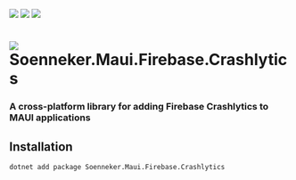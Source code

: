 ﻿[![](https://img.shields.io/nuget/v/soenneker.maui.firebase.crashlytics.svg?style=for-the-badge)](https://www.nuget.org/packages/soenneker.maui.firebase.crashlytics/)
[![](https://img.shields.io/github/actions/workflow/status/soenneker/soenneker.maui.firebase.crashlytics/publish-package.yml?style=for-the-badge)](https://github.com/soenneker/soenneker.maui.firebase.crashlytics/actions/workflows/publish-package.yml)
[![](https://img.shields.io/nuget/dt/soenneker.maui.firebase.crashlytics.svg?style=for-the-badge)](https://www.nuget.org/packages/soenneker.maui.firebase.crashlytics/)

# ![](https://user-images.githubusercontent.com/4441470/224455560-91ed3ee7-f510-4041-a8d2-3fc093025112.png) Soenneker.Maui.Firebase.Crashlytics
### A cross-platform library for adding Firebase Crashlytics to MAUI applications

## Installation

```
dotnet add package Soenneker.Maui.Firebase.Crashlytics
```
